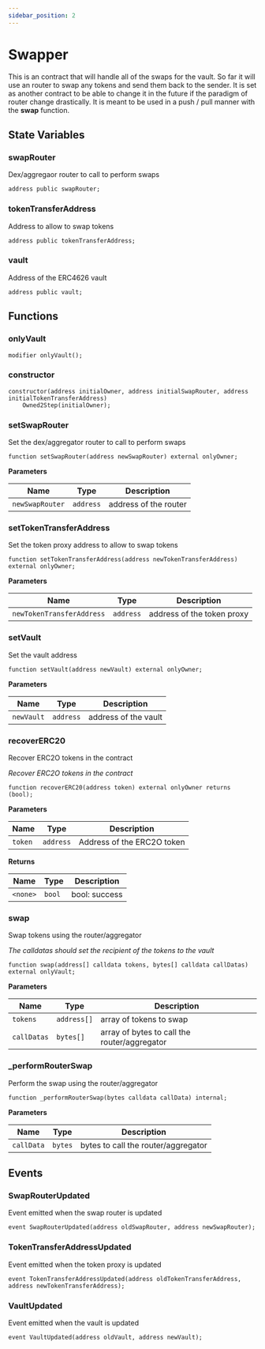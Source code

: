 ```yaml
---
sidebar_position: 2
---
```


# Swapper

This is an contract that will handle all of the swaps for the vault. So far it will use an router to swap any tokens and send them back to the sender. It is set as another contract to be able to change it in the future if the paradigm of router change drastically. It is meant to be used in a push / pull manner with the **swap** function.


## State Variables
### swapRouter
Dex/aggregaor router to call to perform swaps


```solidity
address public swapRouter;
```


### tokenTransferAddress
Address to allow to swap tokens


```solidity
address public tokenTransferAddress;
```


### vault
Address of the ERC4626 vault


```solidity
address public vault;
```


## Functions
### onlyVault


```solidity
modifier onlyVault();
```

### constructor


```solidity
constructor(address initialOwner, address initialSwapRouter, address initialTokenTransferAddress)
    Owned2Step(initialOwner);
```

### setSwapRouter

Set the dex/aggregator router to call to perform swaps


```solidity
function setSwapRouter(address newSwapRouter) external onlyOwner;
```
**Parameters**

|Name|Type|Description|
|----|----|-----------|
|`newSwapRouter`|`address`|address of the router|


### setTokenTransferAddress

Set the token proxy address to allow to swap tokens


```solidity
function setTokenTransferAddress(address newTokenTransferAddress) external onlyOwner;
```
**Parameters**

|Name|Type|Description|
|----|----|-----------|
|`newTokenTransferAddress`|`address`|address of the token proxy|


### setVault

Set the vault address


```solidity
function setVault(address newVault) external onlyOwner;
```
**Parameters**

|Name|Type|Description|
|----|----|-----------|
|`newVault`|`address`|address of the vault|


### recoverERC20

Recover ERC2O tokens in the contract

*Recover ERC2O tokens in the contract*


```solidity
function recoverERC20(address token) external onlyOwner returns (bool);
```
**Parameters**

|Name|Type|Description|
|----|----|-----------|
|`token`|`address`|Address of the ERC2O token|

**Returns**

|Name|Type|Description|
|----|----|-----------|
|`<none>`|`bool`|bool: success|


### swap

Swap tokens using the router/aggregator

*The calldatas should set the recipient of the tokens to the vault*


```solidity
function swap(address[] calldata tokens, bytes[] calldata callDatas) external onlyVault;
```
**Parameters**

|Name|Type|Description|
|----|----|-----------|
|`tokens`|`address[]`|array of tokens to swap|
|`callDatas`|`bytes[]`|array of bytes to call the router/aggregator|


### _performRouterSwap

Perform the swap using the router/aggregator


```solidity
function _performRouterSwap(bytes calldata callData) internal;
```
**Parameters**

|Name|Type|Description|
|----|----|-----------|
|`callData`|`bytes`|bytes to call the router/aggregator|


## Events
### SwapRouterUpdated
Event emitted when the swap router is updated


```solidity
event SwapRouterUpdated(address oldSwapRouter, address newSwapRouter);
```

### TokenTransferAddressUpdated
Event emitted when the token proxy is updated


```solidity
event TokenTransferAddressUpdated(address oldTokenTransferAddress, address newTokenTransferAddress);
```

### VaultUpdated
Event emitted when the vault is updated


```solidity
event VaultUpdated(address oldVault, address newVault);
```

